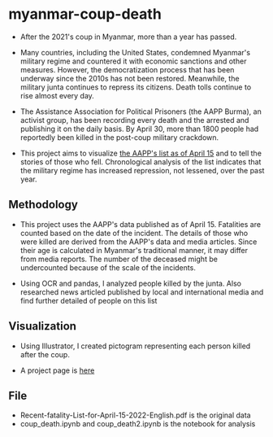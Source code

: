 # myanmar-coup-death

- After the 2021's coup in Myanmar, more than a year has passed.

- Many countries, including the United States, condemned Myanmar's military regime and countered it with economic sanctions and other measures. However, the democratization process that has been underway since the 2010s has not been restored. Meanwhile, the military junta continues to repress its citizens. Death tolls continue to rise almost every day.

- The Assistance Association for Political Prisoners (the AAPP Burma), an activist group, has been recording every death and the arrested and publishing it on the daily basis. By April 30, more than 1800 people had reportedly been killed in the post-coup military crackdown.

- This project aims to visualize [the AAPP's list as of April 15](https://aappb.org/?p=21071) and to tell the stories of those who fell. Chronological analysis of the list indicates that the military regime has increased repression, not lessened, over the past year.

## Methodology 

- This project uses the AAPP's data published as of April 15. Fatalities are counted based on the date of the incident. The details of those who were killed are derived from the AAPP's data and media articles. Since their age is calculated in Myanmar's traditional manner, it may differ from media reports. The number of the deceased might be undercounted because of the scale of the incidents.

- Using OCR and pandas, I analyzed people killed by the junta. Also researched news articled published by local and international media and find further detailed of people on this list

## Visualization

- Using Illustrator, I created pictogram representing each person killed after the coup. 

- A project page is [here](https://naokatoh.github.io/myanmar-coup-death/)

## File

- Recent-fatality-List-for-April-15-2022-English.pdf is the original data
- coup_death.ipynb and coup_death2.ipynb is the notebook for analysis
